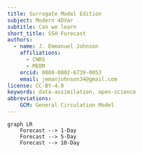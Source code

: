 ```yaml
---
title: Surrogate Model Edition
subject: Modern 4DVar
subtitle: Can we learn 
short_title: SSH Forecast
authors:
  - name: J. Emmanuel Johnson
    affiliations:
      - CNRS
      - MEOM
    orcid: 0000-0002-6739-0053
    email: jemanjohnson34@gmail.com
license: CC-BY-4.0
keywords: data-assimilation, open-science
abbreviations:
    GCM: General Circulation Model
---
```




```{mermaid}
graph LR
    Forecast --> 1-Day
    Forecast --> 5-Day
    Forecast --> 10-Day
```